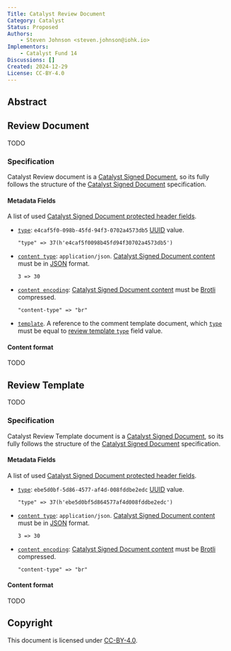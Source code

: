 ```yaml
---
Title: Catalyst Review Document
Category: Catalyst
Status: Proposed
Authors:
    - Steven Johnson <steven.johnson@iohk.io>
Implementors:
    - Catalyst Fund 14
Discussions: []
Created: 2024-12-29
License: CC-BY-4.0
---
```


## Abstract

## Review Document

TODO

### Specification

Catalyst Review document is a [Catalyst Signed Document],
so its fully follows the structure of the [Catalyst Signed Document] specification.

#### Metadata Fields

A list of used [Catalyst Signed Document protected header fields](./../signed_doc/spec.md#signed-object-fields).

* [`type`](./../signed_doc/spec.md#type): `e4caf5f0-098b-45fd-94f3-0702a4573db5` [UUID] value.

  ```CDDL
  "type" => 37(h'e4caf5f0098b45fd94f30702a4573db5')
  ```

* [`content type`](./../signed_doc/spec.md#content-type): `application/json`.
  [Catalyst Signed Document content] must be in [JSON] format.

  ```CDDL
  3 => 30
  ```

* [`content encoding`](./../signed_doc/spec.md#content-encoding-optional):
  [Catalyst Signed Document content] must be [Brotli] compressed.

  ```CDDL
  "content-type" => "br"
  ```

* [`template`](./../signed_doc/meta.md#ref-document-reference).
  A reference to the comment template document,
  which [`type`](./../signed_doc/spec.md#type) must be equal to
  [review template `type`](#review-template) field value.

#### Content format

TODO

## Review Template

TODO

### Specification

Catalyst Review Template document is a [Catalyst Signed Document],
so its fully follows the structure of the [Catalyst Signed Document] specification.

#### Metadata Fields

A list of used [Catalyst Signed Document protected header fields](./../signed_doc/spec.md#signed-object-fields).

* [`type`](./../signed_doc/spec.md#type): `ebe5d0bf-5d86-4577-af4d-008fddbe2edc` [UUID] value.

  ```CDDL
  "type" => 37(h'ebe5d0bf5d864577af4d008fddbe2edc')
  ```

* [`content type`](./../signed_doc/spec.md#content-type): `application/json`.
  [Catalyst Signed Document content] must be in [JSON] format.

  ```CDDL
  3 => 30
  ```

* [`content encoding`](./../signed_doc/spec.md#content-encoding-optional):
  [Catalyst Signed Document content] must be [Brotli] compressed.

  ```CDDL
  "content-type" => "br"
  ```

#### Content format

TODO

## Copyright

This document is licensed under [CC-BY-4.0](https://creativecommons.org/licenses/by/4.0/legalcode).

[Catalyst Signed Document]: ./../signed_doc/spec.md
[Catalyst Signed Document content]: ./../signed_doc/spec.md#signed-object-content
[Brotli]: https://datatracker.ietf.org/doc/html/rfc7932
[JSON]: https://datatracker.ietf.org/doc/html/rfc7159
[UUID]: https://www.rfc-editor.org/rfc/rfc9562.html
